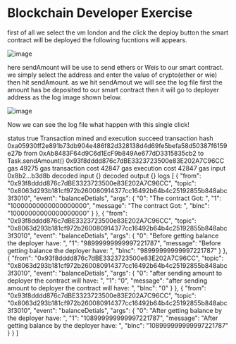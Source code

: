 # Blockchain Developer Exercise
first of all we select the vm london and the click the deploy button the smart contract will be deployed 
the following fucntions will appears.

![image](https://user-images.githubusercontent.com/92707096/175656355-f2b15884-394c-4403-a906-4b1d62d9f391.png)

here sendAmount will be use to send ethers or Weis to our smart contract. we simply select the address and enter the value of crypto(ether or wie) then hit sendAmount.
as we hit sendAmout we will see the log file first the amount has be deposited to our smart contract then it will go to deployer address as the log image shown below.

![image](https://user-images.githubusercontent.com/92707096/175656760-35084e21-d9a7-44a7-be7f-98da3f52dc75.png)

Now we can see the log file what happen with this single click!


status	true Transaction mined and execution succeed
transaction hash	0xa05930ff2e891b73db904e486f82d328138d4d69fe5befa58d50387f6159e27b
from	0xAb8483F64d9C6d1EcF9b849Ae677dD3315835cb2
to	Task.sendAmount() 0x93f8dddd876c7dBE3323723500e83E202A7C96CC
gas	49275 gas
transaction cost	42847 gas 
execution cost	42847 gas 
input	0x8b2...b3d8b
decoded input	{}
decoded output	{}
logs	[
	{
		"from": "0x93f8dddd876c7dBE3323723500e83E202A7C96CC",
		"topic": "0x8063d293b181cf972b260080914377cc16492b64b4c25192855b848abc3f3010",
		"event": "balanceDetials",
		"args": {
			"0": "The contract Got:  ",
			"1": "10000000000000000000",
			"message": "The contract Got:  ",
			"blnc": "10000000000000000000"
		}
	},
	{
		"from": "0x93f8dddd876c7dBE3323723500e83E202A7C96CC",
		"topic": "0x8063d293b181cf972b260080914377cc16492b64b4c25192855b848abc3f3010",
		"event": "balanceDetials",
		"args": {
			"0": "Before getting balance the deployer have: ",
			"1": "98999999999997221787",
			"message": "Before getting balance the deployer have: ",
			"blnc": "98999999999997221787"
		}
	},
	{
		"from": "0x93f8dddd876c7dBE3323723500e83E202A7C96CC",
		"topic": "0x8063d293b181cf972b260080914377cc16492b64b4c25192855b848abc3f3010",
		"event": "balanceDetials",
		"args": {
			"0": "after sending amount to deployer the contract will have: ",
			"1": "0",
			"message": "after sending amount to deployer the contract will have: ",
			"blnc": "0"
		}
	},
	{
		"from": "0x93f8dddd876c7dBE3323723500e83E202A7C96CC",
		"topic": "0x8063d293b181cf972b260080914377cc16492b64b4c25192855b848abc3f3010",
		"event": "balanceDetials",
		"args": {
			"0": "After getting balance by the deployer have: ",
			"1": "108999999999997221787",
			"message": "After getting balance by the deployer have: ",
			"blnc": "108999999999997221787"
		}
	}
]
